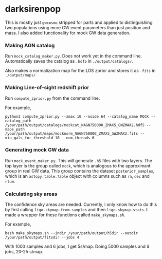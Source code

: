 # darksirenpop
This is mostly just `gwcosmo` stripped for parts and applied to distinguishing two populations using more GW event parameters than just position and mass. 
I also added functionality for mock GW data generation.

### Making AGN catalog
Run `mock_catalog_maker.py`. Does not work yet in the command line.
Automatically saves the catalog as `.hdf5` in `./output/catalogs/`.

Also makes a normalization map for the LOS zprior and stores it as
`.fits` in `./output/maps/`

### Making Line-of-sight redshift prior
Run `compute_zprior.py` from the command line.

For example,

`python3 compute_zprior.py --zmax 10 --nside 64 --catalog_name MOCK --catalog_path /your/path/output/catalogs/mockcat_NAGN750000_ZMAX5_GWZMAX2.hdf5 --maps_path /your/path/output/maps/mocknorm_NAGN750000_ZMAX5_GWZMAX2.fits --min_gals_for_threshold 10 --num_threads 6`

### Generating mock GW data
Run `mock_event_maker.py`. This will generate `.h5` files with two layers. 
The top layer is the group called `mock`, which is analogous to the approximant group in real GW data.
This group contains the dataset `posterior_samples`, which is an `astopy.table.Table` object with columns such as `ra`, `dec` and `rlum`.

### Calculating sky areas
The confidence sky areas are needed. Currently, I only know how to do this by first calling
`ligo-skymap-from-samples` and then `ligo-skymap-stats`. I made a wrapper for these functions called
`make_skymaps.sh`.

For example,

`bash make_skymaps.sh --indir /your/path/output/h5dir --outdir /your/path/output/fitsdir --jobs 4`

With 1000 samples and 6 jobs, I get 5s/map.
Doing 5000 samples and 6 jobs, 20-25 s/map.
<!-- bash make_skymaps.sh --indir /net/vdesk/data2/pouw/MRP/mockdata_analysis/darksirenpop/output/mock_posterior_samples --outdir /net/vdesk/data2/pouw/MRP/mockdata_analysis/darksirenpop/output/mock_skymaps --jobs 6 -->